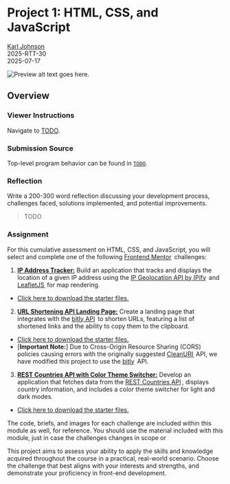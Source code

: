 # Project 1: HTML, CSS, and JavaScript

[Karl Johnson](https://github.com/hirekarl)  
2025-RTT-30  
<time datetime="2025-07-17">2025-07-17</time>  

![Preview alt text goes here.](./preview.png)

## Overview
### Viewer Instructions
Navigate to [TODO]().

### Submission Source
Top-level program behavior can be found in [`TODO`]().

### Reflection
Write a 200-300 word reflection discussing your development process, challenges faced, solutions implemented, and potential improvements.
> TODO

### Assignment

For this cumulative assessment on HTML, CSS, and JavaScript, you will select and complete one of the following [Frontend Mentor](]https://www.frontendmentor.io/)  challenges:

1. [**IP Address Tracker:**](https://www.frontendmentor.io/challenges/ip-address-tracker-I8-0yYAH0) Build an application that tracks and displays the location of a given IP address using the [IP Geolocation API by IPify](https://geo.ipify.org/)  and [LeafletJS ](https://leafletjs.com/) for map rendering.
- [Click here to download the starter files.](https://ps-lms.vercel.app/curriculum-assets/414/ip-address-tracker-master.zip)

2. [**URL Shortening API Landing Page:**](https://www.frontendmentor.io/challenges/url-shortening-api-landing-page-2ce3ob-G) Create a landing page that integrates with the [bitly API](https://dev.bitly.com/)  to shorten URLs, featuring a list of shortened links and the ability to copy them to the clipboard.
- [Click here to download the starter files.](https://ps-lms.vercel.app/curriculum-assets/414/url-shortening-api-master.zip)
- [**Important Note:**] Due to Cross-Origin Resource Sharing (CORS) policies causing errors with the originally suggested [CleanURI ](https://cleanuri.com/) API, we have modified this project to use the [bitly](https://bitly.com/)  API.

3. [**REST Countries API with Color Theme Switcher:**](https://www.frontendmentor.io/challenges/rest-countries-api-with-color-theme-switcher-5cacc469fec04111f7b848ca) Develop an application that fetches data from the [REST Countries API](https://restcountries.com/) , displays country information, and includes a color theme switcher for light and dark modes.
- [Click here to download the starter files.](https://ps-lms.vercel.app/curriculum-assets/414/rest-countries-api-with-color-theme-switcher-master.zip)

The code, briefs, and images for each challenge are included within this module as well, for reference. You should use the material included with this module, just in case the challenges changes in scope or

This project aims to assess your ability to apply the skills and knowledge acquired throughout the course in a practical, real-world scenario. Choose the challenge that best aligns with your interests and strengths, and demonstrate your proficiency in front-end development.
